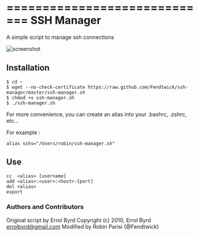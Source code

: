 =============================
SSH Manager
=============================

A simple script to manage ssh connections

![screenshot](https://github.com/robinparisi/ssh-manager/raw/master/screenshot.png)

## Installation

    $ cd ~
    $ wget --no-check-certificate https://raw.github.com/Fendtwick/ssh-manager/master/ssh-manager.sh
    $ chmod +x ssh-manager.sh
    $ ./ssh-manager.sh
    
For more convenience, you can create an alias into your .bashrc, .zshrc, etc...

For example :

    alias sshs="/Users/robin/ssh-manager.sh"

## Use

    cc  <alias> [username]                          
    add <alias>:<user>:<host>:[port]                 
    del <alias>                                      
    export                                           

### Authors and Contributors

Original script by Errol Byrd
Copyright (c) 2010, Errol Byrd <errolbyrd@gmail.com>
Modified by Robin Parisi (@Fendtwick)
